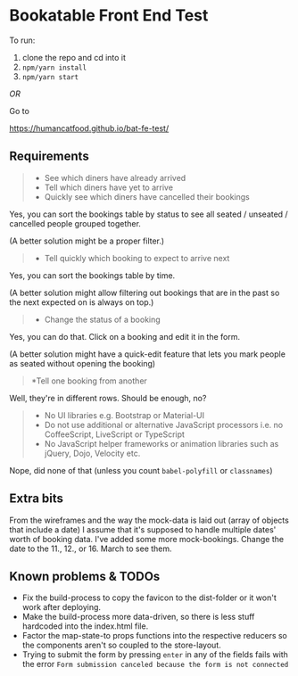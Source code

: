 # Bookatable Front End Test


To run:

1) clone the repo and cd into it
2) `npm/yarn install`
3) `npm/yarn start`

_OR_

Go to

https://humancatfood.github.io/bat-fe-test/

## Requirements


> * See which diners have already arrived
> * Tell which diners have yet to arrive
> * Quickly see which diners have cancelled their bookings

Yes, you can sort the bookings table by status to see all seated / unseated / cancelled people grouped together.

(A better solution might be a proper filter.)

> * Tell quickly which booking to expect to arrive next

Yes, you can sort the bookings table by time.

(A better solution might allow filtering out bookings that are in the past so the next expected on is always on top.)

> * Change the status of a booking

Yes, you can do that. Click on a booking and edit it in the form.

(A better solution might have a quick-edit feature that lets you mark people as seated without opening the booking)

> *Tell one booking from another

Well, they're in different rows. Should be enough, no?


> * No UI libraries e.g. Bootstrap or Material-UI
> * Do not use additional or alternative JavaScript processors i.e. no CoffeeScript, LiveScript or TypeScript
> * No JavaScript helper frameworks or animation libraries such as jQuery, Dojo, Velocity etc.

Nope, did none of that (unless you count `babel-polyfill` or `classnames`)


## Extra bits

From the wireframes and the way the mock-data is laid out (array of objects that include a date) I assume that it's supposed to handle multiple dates' worth of booking data. I've added some more mock-bookings. Change the date to the 11., 12., or 16. March to see them.


## Known problems & TODOs

- Fix the build-process to copy the favicon to the dist-folder or it won't work after deploying.
- Make the build-process more data-driven, so there is less stuff hardcoded into the index.html file.
- Factor the map-state-to props functions into the respective reducers so the components aren't so coupled to the store-layout.
- Trying to submit the form by pressing `enter` in any of the fields fails with the error `Form submission canceled because the form is not connected`
